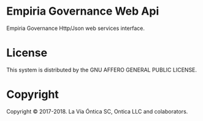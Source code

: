 ﻿# Empiria Governance Web Api

  Empiria Governance Http/Json web services interface.

# License

  This system is distributed by the GNU AFFERO GENERAL PUBLIC LICENSE.

# Copyright

  Copyright © 2017-2018. La Vía Óntica SC, Ontica LLC and colaborators.
